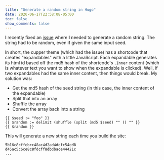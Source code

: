 ```yaml
---
title: "Generate a random string in Hugo"
date: 2020-06-17T22:58:08-05:00
toc: false
show_comments: false
---
```


I recently fixed an [issue](https://github.com/zwbetz-gh/cupper-hugo-theme/issues/36) where I needed to generate a random string. The string had to be random, even if given the same input seed. 

In short, the cupper theme (which had the issue) has a shortcode that creates "expandables" with a little JavaScript. Each expandable generates its html id based off the md5 hash of the shortcode's `.Inner` content (which is whatever text you want to show when the expandable is clicked). Well, if two expandables had the same inner content, then things would break. My solution was:

- Get the md5 hash of the seed string (in this case, the inner content of the expandable)
- Split that into an array
- Shuffle the array
- Convert the array back into a string

```
{{ $seed := "foo" }}
{{ $random := delimit (shuffle (split (md5 $seed) "" )) "" }}
{{ $random }}
```

This will generate a new string each time you build the site:

```
5b16c8cffebcc48ac4d2ad4dcfc54ed8
d45ac5c6ce8c8fdcff8dbdbace44421c
...
```
